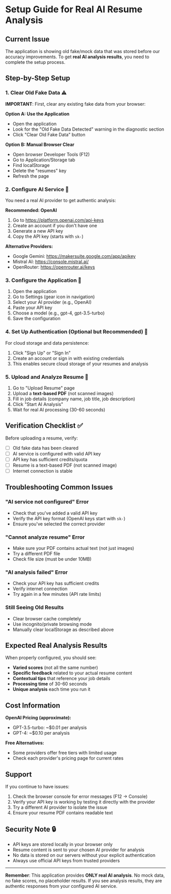 # Setup Guide for Real AI Resume Analysis

## Current Issue
The application is showing old fake/mock data that was stored before our accuracy improvements. To get **real AI analysis results**, you need to complete the setup process.

## Step-by-Step Setup

### 1. Clear Old Fake Data ⚠️
**IMPORTANT**: First, clear any existing fake data from your browser:

**Option A: Use the Application**
- Open the application
- Look for the "Old Fake Data Detected" warning in the diagnostic section
- Click "Clear Old Fake Data" button

**Option B: Manual Browser Clear**
- Open browser Developer Tools (F12)
- Go to Application/Storage tab
- Find localStorage
- Delete the "resumes" key
- Refresh the page

### 2. Configure AI Service 🤖
You need a real AI provider to get authentic analysis:

**Recommended: OpenAI**
1. Go to https://platform.openai.com/api-keys
2. Create an account if you don't have one
3. Generate a new API key
4. Copy the API key (starts with `sk-`)

**Alternative Providers:**
- Google Gemini: https://makersuite.google.com/app/apikey
- Mistral AI: https://console.mistral.ai/
- OpenRouter: https://openrouter.ai/keys

### 3. Configure the Application 🔧
1. Open the application
2. Go to Settings (gear icon in navigation)
3. Select your AI provider (e.g., OpenAI)
4. Paste your API key
5. Choose a model (e.g., gpt-4, gpt-3.5-turbo)
6. Save the configuration

### 4. Set Up Authentication (Optional but Recommended) 👤
For cloud storage and data persistence:
1. Click "Sign Up" or "Sign In"
2. Create an account or sign in with existing credentials
3. This enables secure cloud storage of your resumes and analysis

### 5. Upload and Analyze Resume 📄
1. Go to "Upload Resume" page
2. Upload a **text-based PDF** (not scanned images)
3. Fill in job details (company name, job title, job description)
4. Click "Start AI Analysis"
5. Wait for real AI processing (30-60 seconds)

## Verification Checklist ✅

Before uploading a resume, verify:
- [ ] Old fake data has been cleared
- [ ] AI service is configured with valid API key
- [ ] API key has sufficient credits/quota
- [ ] Resume is a text-based PDF (not scanned image)
- [ ] Internet connection is stable

## Troubleshooting Common Issues

### "AI service not configured" Error
- Check that you've added a valid API key
- Verify the API key format (OpenAI keys start with `sk-`)
- Ensure you've selected the correct provider

### "Cannot analyze resume" Error
- Make sure your PDF contains actual text (not just images)
- Try a different PDF file
- Check file size (must be under 10MB)

### "AI analysis failed" Error
- Check your API key has sufficient credits
- Verify internet connection
- Try again in a few minutes (API rate limits)

### Still Seeing Old Results
- Clear browser cache completely
- Use incognito/private browsing mode
- Manually clear localStorage as described above

## Expected Real Analysis Results

When properly configured, you should see:
- **Varied scores** (not all the same number)
- **Specific feedback** related to your actual resume content
- **Contextual tips** that reference your job details
- **Processing time** of 30-60 seconds
- **Unique analysis** each time you run it

## Cost Information

**OpenAI Pricing (approximate):**
- GPT-3.5-turbo: ~$0.01 per analysis
- GPT-4: ~$0.10 per analysis

**Free Alternatives:**
- Some providers offer free tiers with limited usage
- Check each provider's pricing page for current rates

## Support

If you continue to have issues:
1. Check the browser console for error messages (F12 → Console)
2. Verify your API key is working by testing it directly with the provider
3. Try a different AI provider to isolate the issue
4. Ensure your resume PDF contains readable text

## Security Note 🔒

- API keys are stored locally in your browser only
- Resume content is sent to your chosen AI provider for analysis
- No data is stored on our servers without your explicit authentication
- Always use official API keys from trusted providers

---

**Remember**: This application provides **ONLY real AI analysis**. No mock data, no fake scores, no placeholder results. If you see analysis results, they are authentic responses from your configured AI service.